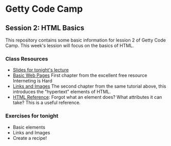# Getty Code Camp
## Session 2: HTML Basics

This repository contains some basic information for lession 2 of Getty Code Camp. This week's lession will focus on the basics of HTML.

### Class Resources
- [Slides for tonight's lecture](https://docs.google.com/presentation/d/1ELWXL3q-qWihQMmzqC9NoMg7778HZsIu5gwk0N4mXfI/edit?usp=sharing)
- [Basic Web Pages](https://internetingishard.com/html-and-css/basic-web-pages/) First chapter from the excellent free resource Interneting is Hard
- [Links and Images](https://internetingishard.com/html-and-css/links-and-images/) The second chapter from the same tutorial above, this introduces the "hypertext" elements of HTML.
- [HTML Reference](http://htmlreference.io): Forgot what an element does? What attributes it can take? This is a useful reference.

### Exercises for tonight
- Basic elements
- Links and Images
- Create a recipe!
